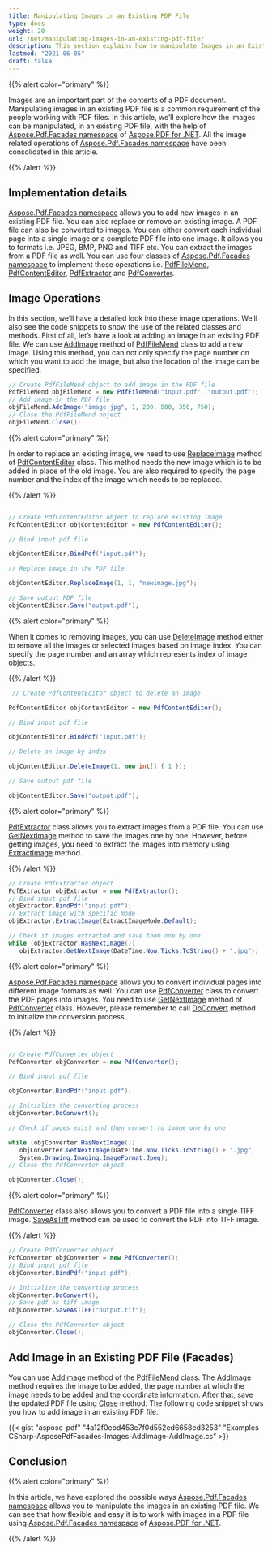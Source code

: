 ```yaml
---
title: Manipulating Images in an Existing PDF File
type: docs
weight: 20
url: /net/manipulating-images-in-an-existing-pdf-file/
description: This section explains how to manipulate Images in an Existing PDF File with PdfFileMend class.
lastmod: "2021-06-05"
draft: false
---
```


{{% alert color="primary" %}}

Images are an important part of the contents of a PDF document. Manipulating images in an existing PDF file is a common requirement of the people working with PDF files. In this article, we’ll explore how the images can be manipulated, in an existing PDF file, with the help of [Aspose.Pdf.Facades namespace](https://apireference.aspose.com/pdf/net/aspose.pdf.facades) of [Aspose.PDF for .NET](/pdf/net/). All the image related operations of [Aspose.Pdf.Facades namespace](https://docs-qa.aspose.com/display/pdftemp/Aspose.Pdf.Facades+namespace) have been consolidated in this article.

{{% /alert %}}

## Implementation details

[Aspose.Pdf.Facades namespace](https://apireference.aspose.com/pdf/net/aspose.pdf.facades) allows you to add new images in an existing PDF file. You can also replace or remove an existing image. A PDF file can also be converted to images. You can either convert each individual page into a single image or a complete PDF file into one image. It allows you to formats i.e. JPEG, BMP, PNG and TIFF etc. You can extract the images from a PDF file as well. You can use four classes of [Aspose.Pdf.Facades namespace](https://apireference.aspose.com/pdf/net/aspose.pdf.facades) to implement these operations i.e. [PdfFileMend](http://www.aspose.com/api/net/pdf/aspose.pdf.facades/pdffilemend), [PdfContentEditor](http://www.aspose.com/api/net/pdf/aspose.pdf.facades/pdfcontenteditor), [PdfExtractor](http://www.aspose.com/api/net/pdf/aspose.pdf.facades/pdfextractor) and [PdfConverter](http://www.aspose.com/api/net/pdf/aspose.pdf.facades/pdfconverter).

## Image Operations

In this section, we’ll have a detailed look into these image operations. We’ll also see the code snippets to show the use of the related classes and methods. First of all, let’s have a look at adding an image in an existing PDF file. We can use [AddImage](https://apireference.aspose.com/pdf/net/aspose.pdf.facades/pdffilemend/methods/addimage/index) method of [PdfFileMend](http://www.aspose.com/api/net/pdf/aspose.pdf.facades/pdffilemend) class to add a new image. Using this method, you can not only specify the page number on which you want to add the image, but also the location of the image can be specified.

```csharp
// Create PdfFileMend object to add image in the PDF file
PdfFileMend objFileMend = new PdfFileMend("input.pdf", "output.pdf");
// Add image in the PDF file
objFileMend.AddImage("image.jpg", 1, 200, 500, 350, 750);
// Close the PdfFileMend object
objFileMend.Close();
```

{{% alert color="primary" %}}

In order to replace an existing image, we need to use [ReplaceImage](https://apireference.aspose.com/pdf/net/aspose.pdf.facades/pdfcontenteditor/methods/replaceimage) method of [PdfContentEditor](http://www.aspose.com/api/net/pdf/aspose.pdf.facades/pdfcontenteditor) class. This method needs the new image which is to be added in place of the old image. You are also required to specify the page number and the index of the image which needs to be replaced.

{{% /alert %}}

```csharp

// Create PdfContentEditor object to replace existing image
PdfContentEditor objContentEditor = new PdfContentEditor();

// Bind input pdf file

objContentEditor.BindPdf("input.pdf");

// Replace image in the PDF file

objContentEditor.ReplaceImage(1, 1, "newimage.jpg");

// Save output PDF file
objContentEditor.Save("output.pdf");
```

{{% alert color="primary" %}}

When it comes to removing images, you can use [DeleteImage](http://www.aspose.com/api/net/pdf/aspose.pdf.facades/pdfcontenteditor/methods/deleteimage/index) method either to remove all the images or selected images based on image index. You can specify the page number and an array which represents index of image objects.

{{% /alert %}}

```csharp
 // Create PdfContentEditor object to delete an image

PdfContentEditor objContentEditor = new PdfContentEditor();

// Bind input pdf file

objContentEditor.BindPdf("input.pdf");

// Delete an image by index

objContentEditor.DeleteImage(1, new int[] { 1 });

// Save output pdf file

objContentEditor.Save("output.pdf");

```

{{% alert color="primary" %}}

[PdfExtractor](http://www.aspose.com/api/net/pdf/aspose.pdf.facades/PdfExtractor) class allows you to extract images from a PDF file. You can use [GetNextImage](http://www.aspose.com/api/net/pdf/aspose.pdf.facades/pdfextractor/methods/getnextimage/index) method to save the images one by one. However, before getting images, you need to extract the images into memory using [ExtractImage](http://www.aspose.com/api/net/pdf/aspose.pdf.facades/pdfextractor/methods/extractimage) method.

{{% /alert %}}

```csharp
// Create PdfExtractor object
PdfExtractor objExtractor = new PdfExtractor();
// Bind input pdf file
objExtractor.BindPdf("input.pdf");
// Extract image with specific mode
objExtractor.ExtractImage(ExtractImageMode.Default);

// Check if images extracted and save them one by one
while (objExtractor.HasNextImage())
   objExtractor.GetNextImage(DateTime.Now.Ticks.ToString() + ".jpg");
```

{{% alert color="primary" %}}

[Aspose.Pdf.Facades namespace](https://docs-qa.aspose.com/display/pdftemp/Aspose.Pdf.Facades+namespace) allows you to convert individual pages into different image formats as well. You can use [PdfConverter](http://www.aspose.com/api/net/pdf/aspose.pdf.facades/PdfConverter) class to convert the PDF pages into images. You need to use [GetNextImage](http://www.aspose.com/api/net/pdf/aspose.pdf.facades/pdfconverter/methods/getnextimage/index) method of [PdfConverter](http://www.aspose.com/api/net/pdf/aspose.pdf.facades/pdfconverter/) class. However, please remember to call [DoConvert](http://www.aspose.com/api/net/pdf/aspose.pdf.facades/PdfConverter) method to initialize the conversion process.

{{% /alert %}}

```csharp

// Create PdfConverter object
PdfConverter objConverter = new PdfConverter();

// Bind input pdf file

objConverter.BindPdf("input.pdf");

// Initialize the converting process
objConverter.DoConvert();

// Check if pages exist and then convert to image one by one

while (objConverter.HasNextImage())
   objConverter.GetNextImage(DateTime.Now.Ticks.ToString() + ".jpg",
   System.Drawing.Imaging.ImageFormat.Jpeg);
// Close the PdfConverter object

objConverter.Close();
```

{{% alert color="primary" %}}

[PdfConverter](http://www.aspose.com/api/net/pdf/aspose.pdf.facades/pdfconverter) class also allows you to convert a PDF file into a single TIFF image. [SaveAsTiff](http://www.aspose.com/api/net/pdf/aspose.pdf.facades/pdfconverter/methods/saveastiff/index) method can be used to convert the PDF into TIFF image.

{{% /alert %}}

```csharp
// Create PdfConverter object
PdfConverter objConverter = new PdfConverter();
// Bind input pdf file
objConverter.BindPdf("input.pdf");

// Initialize the converting process
objConverter.DoConvert();
// Save pdf as tiff image
objConverter.SaveAsTIFF("output.tif");

// Close the PdfConverter object
objConverter.Close();
```

## Add Image in an Existing PDF File (Facades)

You can use [AddImage](https://apireference.aspose.com/pdf/net/aspose.pdf.facades/pdffilemend/methods/addimage) method of the [PdfFileMend](https://apireference.aspose.com/pdf/net/aspose.pdf.facades/pdffilemend) class. The [AddImage](https://apireference.aspose.com/pdf/net/aspose.pdf.facades/pdffilemend/methods/addimage) method requires the image to be added, the page number at which the image needs to be added and the coordinate information. After that, save the updated PDF file using [Close](https://apireference.aspose.com/pdf/net/aspose.pdf.facades/pdfcontenteditor/methods/close) method. The following code snippet shows you how to add image in an existing PDF file.

{{< gist "aspose-pdf" "4a12f0ebd453e7f0d552ed6658ed3253" "Examples-CSharp-AsposePdfFacades-Images-AddImage-AddImage.cs" >}}

## Conclusion

{{% alert color="primary" %}}

In this article, we have explored the possible ways [Aspose.Pdf.Facades namespace](https://docs-qa.aspose.com/display/pdftemp/Aspose.Pdf.Facades+namespace) allows you to manipulate the images in an existing PDF file. We can see that how flexible and easy it is to work with images in a PDF file using [Aspose.Pdf.Facades namespace](https://docs-qa.aspose.com/display/pdftemp/Aspose.Pdf.Facades+namespace) of [Aspose.PDF for .NET](/pdf/net/).

{{% /alert %}}
